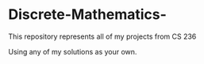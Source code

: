 # Discrete-Mathematics-
This repository represents all of my projects from CS 236

Using any of my solutions as your own.
